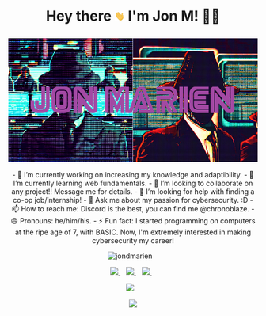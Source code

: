 <h1 align='center'>
 <p>Hey there <img src="https://raw.githubusercontent.com/DhanushNehru/DhanushNehru/master/assets/wave.gif" width="20px" height="20px"/> I'm Jon M! 👨‍💻</p> 
</h1>

![Jon_Marien-Github_Profile_Pic.png](https://github.com/jondmarien/jondmarien/blob/fc455e6a5eb14e9642227c6c149cb5fb4b77e340/Jon_Marien-Github_Profile_Pic.png)

<div align="center">
- 🔭 I’m currently working on increasing my knowledge and adaptibility.
- 🌱 I’m currently learning web fundamentals.
- 👯 I’m looking to collaborate on any project!! Message me for details.
- 🤔 I’m looking for help with finding a co-op job/internship! 
- 💬 Ask me about my passion for cybersecurity. :D
- 📫 How to reach me: Discord is the best, you can find me @chronoblaze.
- 😄 Pronouns: he/him/his.
- ⚡ Fun fact: I started programming on computers at the ripe age of 7, with BASIC. Now, I'm extremely interested in making cybersecurity my career!
</div>

<p align='center'>
  <a>
   <img src="https://komarev.com/ghpvc/?username=jondmarien&label=Profile%20views&color=blueviolet&style=plastic" alt="jondmarien"/>
  </a>&nbsp;&nbsp;
</p>

<p align='center'>
  <a href="https://discord.gg/5CJarP6JCu">
    <img src="https://img.shields.io/badge/Discord-5865F2?style=for-the-badge&logo=discord&logoColor=white" />        
  </a>&nbsp;&nbsp;
  <a href="https://www.linkedin.com/in/jondmarien/">
    <img src="https://img.shields.io/badge/linkedin-%230077B5.svg?&style=for-the-badge&logo=linkedin&logoColor=white" />
  </a>&nbsp;&nbsp;
  <a href="https://tryhackme.com/r/p/jondmarien">
    <img src="https://img.shields.io/badge/TryHackMe-212C42?style=for-the-badge&logo=TryHackMe&logoColor=white" />
  </a>&nbsp;&nbsp;
</p>

<!--
Fix Dymamic Badge
-->
<p align='center'>
  <a>
   <img src="[https://img.shields.io/badge/TryHackMe-212C42?style=for-the-badge&logo=TryHackMe&logoColor=white](https://tryhackme-badges.s3.amazonaws.com/jondmarien.png?update=1)" />
  </a>&nbsp;&nbsp;
</p>

<p align='center'>
  <a href="#"><img src="https://github-readme-stats.vercel.app/api?username=jondmarien&show_icons=true&count_private=true&theme=dark" width="350"></a>
</p>
